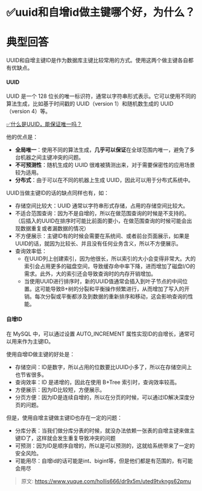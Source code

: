 # ✅uuid和自增id做主键哪个好，为什么？


# 典型回答

UUID和自增主键ID是作为数据库主键比较常用的方式。使用这两个做主键各自都有优缺点。


#### UUID

UUID 是一个 128 位长的唯一标识符，通常以字符串形式表示。它可以使用不同的算法生成，比如基于时间戳的 UUID（version 1）和随机数生成的 UUID（version 4）等。

[✅什么是UUID，能保证唯一吗？](https://www.yuque.com/hollis666/dr9x5m/pi2zfc9ykug141im?view=doc_embed)

他的优点是：

- **全局唯一**：使用不同的算法生成，**几乎可以保证**在全球范围内唯一，避免了多台机器之间主键冲突的问题。
- **不可预测性**：随机生成的 UUID 很难被猜测出来，对于需要保密性的应用场景较为适用。
- **分布式**：由于可以在不同的机器上生成 UUID，因此可以用于分布式系统中。

UUID当做主键ID的话的缺点同样也有，如：

- 存储空间比较大：UUID 通常以字符串形式存储，占用的存储空间比较大。
- 不适合范围查询：因为不是自增的，所以在做范围查询的时候是不支持的。（后插入的UUID在排序时可能比前面的要小，在做范围查询的时候可能会出现数据重复或者漏数据的情况）
- 不方便展示：主键ID有的时候会需要在系统间、或者前台页面展示，如果是UUID的话，就因为比较长、并且没有任何业务含义，所以不方便展示。
- 查询效率低：
   - 在UUID列上创建索引，因为他很长，所以索引的大小会变得非常大。大的索引会占用更多的磁盘空间，导致缓存命中率下降，进而增加了磁盘I/O的需求。此外，大的索引还会导致查询时的内存开销增加。
   - 当使用UUID进行排序时，新的UUID值通常会插入到叶子节点的中间位置。这可能导致B+树的分裂和平衡操作频繁进行，从而增加了写入的开销。每次分裂或平衡都涉及到数据的重新排序和移动，这会影响查询的性能。


#### 自增ID

在 MySQL 中，可以通过设置 AUTO_INCREMENT 属性实现ID的自增长，通常可以用来作为主键ID。

使用自增ID做主键的好处是：

- 存储空间：ID是数字，所以占用的位数要比UUID小多了，所以在存储空间上也节省很多。
- 查询效率：ID 是递增的，因此在使用 B+Tree 索引时，查询效率较高。
- 方便展示：因为ID比较短，方便展示。
- 分页方便：因为ID是连续自增的，所以在分页的时候，可以通过ID解决深度分页的问题。

但是，使用自增主键做主键ID也存在一定的问题：

- 分库分表：当我们做分库分表的时候，就没办法依赖一张表的自增主键来做主键ID了，这样就会发生重复导致冲突的问题
- 可预测：因为ID是顺序自增的，所以是可以预测的，这就给系统带来了一定的安全风险。
- 可能用尽：自增id的话可能是int、bigint等，但是他们都是有范围的，有可能会用尽


> 原文: <https://www.yuque.com/hollis666/dr9x5m/uted9tvkngs62pmu>
